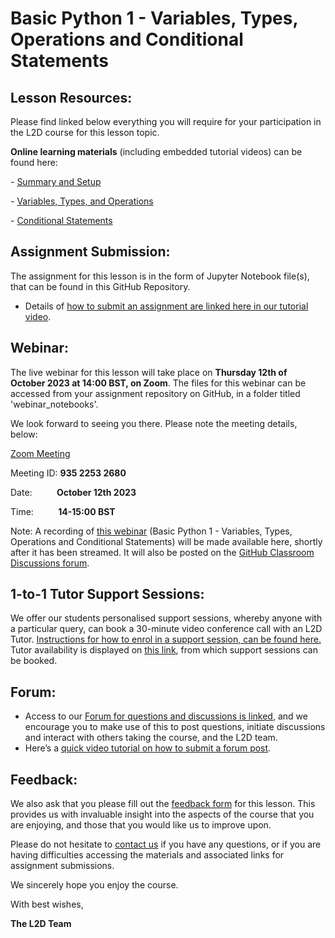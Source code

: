 # Basic Python 1 - Variables, Types, Operations and Conditional Statements

## Lesson Resources: 

Please find linked below everything you will require for your participation in the L2D course for this lesson topic.

**Online learning materials** (including embedded tutorial videos) can be found here:

- [Summary and Setup]()

- [Variables, Types, and Operations]()

- [Conditional Statements]()

## Assignment Submission:
The assignment for this lesson is in the form of Jupyter Notebook file(s), that can be found in this GitHub Repository. 

- Details of [how to submit an assignment are linked here in our tutorial video](https://www.youtube.com/watch?app=desktop&v=5UzoWit0Ewc).
 
## Webinar:
The live webinar for this lesson will take place on **Thursday 12th of October 2023 at 14:00 BST, on Zoom**. The files for this webinar can be accessed from your assignment repository on GitHub, in a folder titled 'webinar_notebooks'. 

We look forward to seeing you there. Please note the meeting details, below:


[Zoom Meeting](https://ucl.zoom.us/j/93522532680)

Meeting ID: **935 2253 2680**

Date:          **October 12th 2023**

Time:          **14-15:00 BST**

Note: A recording of [this webinar](https://www.youtube.com/playlist?list=PLTRx90_S7dFtdlgkeP_Z795m1R1a3l6OR) (Basic Python 1 - Variables, Types, Operations and Conditional Statements) will be made available here, shortly after it has been streamed. It will also be posted on the [GitHub Classroom Discussions forum](https://github.com/orgs/L2D-October2023/discussions).

## 1-to-1 Tutor Support Sessions:

We offer our students personalised support sessions, whereby anyone with a particular query, can book a 30-minute video conference call with an L2D Tutor. [Instructions for how to enrol in a support session, can be found here.](/Tutor_Support_Booking_Instructions.pdf) Tutor availability is displayed on [this link](https://linktr.ee/L2DTutorSessions), from which support sessions can be booked.

## Forum:
- Access to our [Forum for questions and discussions is linked](https://github.com/orgs/L2D-October2023/discussions), and we encourage you to make use of this to post questions, initiate discussions and interact with others taking the course, and the L2D team.
- Here’s a [quick video tutorial on how to submit a forum post](https://www.youtube.com/watch?app=desktop&v=N5N7QbLwztQ).
 
## Feedback:
We also ask that you please fill out the [feedback form](https://docs.google.com/forms/d/1ZvYLW4bkclrXzpsdwQhGw0xBWZ8Ar0sowbcUr4cb1iA/edit?pli=1) for this lesson. This provides us with invaluable insight into the aspects of the course that you are enjoying, and those that you would like us to improve upon.  

Please do not hesitate to [contact us](mailto:admin@learntodiscover.ai) if you have any questions, or if you are having difficulties accessing the materials and associated links for assignment submissions.

We sincerely hope you enjoy the course.

With best wishes,

**The L2D Team**

